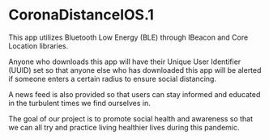 # CoronaDistanceIOS.1

This app utilizes Bluetooth Low Energy (BLE) through IBeacon and Core Location libraries.

Anyone who downloads this app will have their Unique User Identifier (UUID) set so that anyone else who has downloaded this app
will be alerted if someone enters a certain radius to ensure social distancing.

A news feed is also provided so that users can stay informed and educated in the turbulent times we find ourselves in.

The goal of our project is to promote social health and awareness so that we can all try and practice living healthier lives
during this pandemic.
